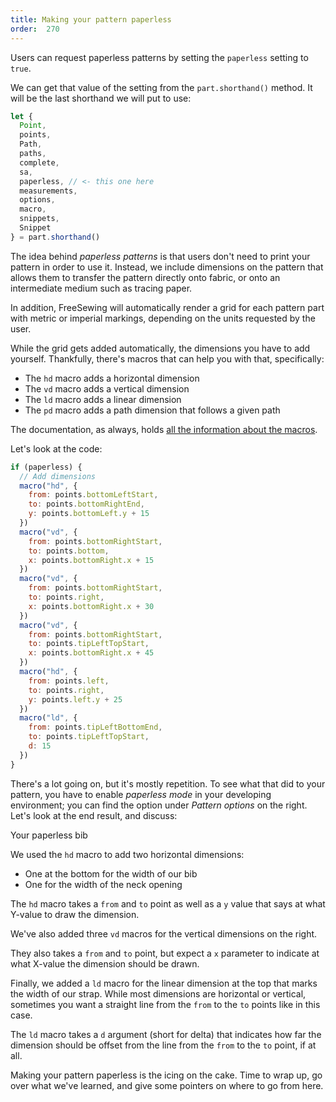 ```yaml
---
title: Making your pattern paperless
order:  270
---
```


Users can request paperless patterns by setting the `paperless` setting to `true`.

We can get that value of the setting from the `part.shorthand()` method.
It will be the last shorthand we will put to use:

```js
let {
  Point,
  points,
  Path,
  paths,
  complete,
  sa,
  paperless, // <- this one here
  measurements,
  options,
  macro,
  snippets,
  Snippet
} = part.shorthand()
```

The idea behind _paperless patterns_ is that users don't need to print your
pattern in order to use it.
Instead, we include dimensions on the pattern that allows them to transfer
the pattern directly onto fabric, or onto an intermediate medium such as tracing paper.

In addition, FreeSewing will automatically render a grid for each pattern part with metric or imperial
markings, depending on the units requested by the user.

While the grid gets added automatically, the dimensions you have to add yourself.
Thankfully, there's macros that can help you with that, specifically:

-   The `hd` macro adds a horizontal dimension
-   The `vd` macro adds a vertical dimension
-   The `ld` macro adds a linear dimension
-   The `pd` macro adds a path dimension that follows a given path

<Note> The documentation, as always, holds [all the information about the macros](/reference/macros/). </Note>

Let's look at the code:

```js
if (paperless) {
  // Add dimensions
  macro("hd", {
    from: points.bottomLeftStart,
    to: points.bottomRightEnd,
    y: points.bottomLeft.y + 15
  })
  macro("vd", {
    from: points.bottomRightStart,
    to: points.bottom,
    x: points.bottomRight.x + 15
  })
  macro("vd", {
    from: points.bottomRightStart,
    to: points.right,
    x: points.bottomRight.x + 30
  })
  macro("vd", {
    from: points.bottomRightStart,
    to: points.tipLeftTopStart,
    x: points.bottomRight.x + 45
  })
  macro("hd", {
    from: points.left,
    to: points.right,
    y: points.left.y + 25
  })
  macro("ld", {
    from: points.tipLeftBottomEnd,
    to: points.tipLeftTopStart,
    d: 15
  })
}
```

There's a lot going on, but it's mostly repetition. To see what that did to your pattern, you have to enable _paperless mode_ in your developing environment; you can find the option under _Pattern options_ on the right. Let's look at the end result, and discuss:

<Example pattern="tutorial" part="bib" settings_paperless="true">
Your paperless bib
</Example>

We used the `hd` macro to add two horizontal dimensions:

-   One at the bottom for the width of our bib
-   One for the width of the neck opening

The `hd` macro takes a `from` and `to` point as well as a `y` value that says at what Y-value to draw the dimension.

We've also added three `vd` macros for the vertical dimensions on the right.

They also takes a `from` and `to` point, but expect a `x` parameter to indicate at what X-value the dimension should be drawn.

Finally, we added a `ld` macro for the linear dimension at the top that marks the width of our strap.
While most dimensions are horizontal or vertical, sometimes you want a straight line from the `from` to the `to` points like in this case.

The `ld` macro takes a `d` argument (short for delta) that indicates how far the dimension should be offset from the line from the `from` to the `to` point, if at all.

Making your pattern paperless is the icing on the cake. Time to wrap up, go over what we've learned, and give some pointers on where to go from here.
